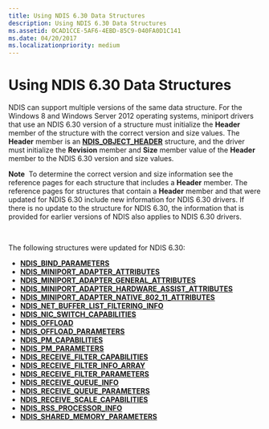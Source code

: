 ```yaml
---
title: Using NDIS 6.30 Data Structures
description: Using NDIS 6.30 Data Structures
ms.assetid: 0CAD1CCE-5AF6-4EBD-85C9-040FA0D1C141
ms.date: 04/20/2017
ms.localizationpriority: medium
---
```


# Using NDIS 6.30 Data Structures


NDIS can support multiple versions of the same data structure. For the Windows 8 and Windows Server 2012 operating systems, miniport drivers that use an NDIS 6.30 version of a structure must initialize the **Header** member of the structure with the correct version and size values. The **Header** member is an [**NDIS\_OBJECT\_HEADER**](https://msdn.microsoft.com/library/windows/hardware/ff566588) structure, and the driver must initialize the **Revision** member and **Size** member value of the **Header** member to the NDIS 6.30 version and size values.

**Note**  To determine the correct version and size information see the reference pages for each structure that includes a **Header** member. The reference pages for structures that contain a **Header** member and that were updated for NDIS 6.30 include new information for NDIS 6.30 drivers. If there is no update to the structure for NDIS 6.30, the information that is provided for earlier versions of NDIS also applies to NDIS 6.30 drivers.

 

The following structures were updated for NDIS 6.30:

- [**NDIS\_BIND\_PARAMETERS**](https://msdn.microsoft.com/library/windows/hardware/ff564832)
- [**NDIS\_MINIPORT\_ADAPTER\_ATTRIBUTES**](https://msdn.microsoft.com/library/windows/hardware/ff565920)
- [**NDIS\_MINIPORT\_ADAPTER\_GENERAL\_ATTRIBUTES**](https://msdn.microsoft.com/library/windows/hardware/ff565923)
- [**NDIS\_MINIPORT\_ADAPTER\_HARDWARE\_ASSIST\_ATTRIBUTES**](https://msdn.microsoft.com/library/windows/hardware/ff565924)
- [**NDIS\_MINIPORT\_ADAPTER\_NATIVE\_802\_11\_ATTRIBUTES**](https://msdn.microsoft.com/library/windows/hardware/ff565926)
- [**NDIS\_NET\_BUFFER\_LIST\_FILTERING\_INFO**](https://msdn.microsoft.com/library/windows/hardware/ff566567)
- [**NDIS\_NIC\_SWITCH\_CAPABILITIES**](https://msdn.microsoft.com/library/windows/hardware/ff566583)
- [**NDIS\_OFFLOAD**](https://msdn.microsoft.com/library/windows/hardware/ff566705)
- [**NDIS\_OFFLOAD\_PARAMETERS**](https://msdn.microsoft.com/library/windows/hardware/ff566706)
- [**NDIS\_PM\_CAPABILITIES**](https://msdn.microsoft.com/library/windows/hardware/ff566748)
- [**NDIS\_PM\_PARAMETERS**](https://msdn.microsoft.com/library/windows/hardware/ff566759)
- [**NDIS\_RECEIVE\_FILTER\_CAPABILITIES**](https://msdn.microsoft.com/library/windows/hardware/ff566864)
- [**NDIS\_RECEIVE\_FILTER\_INFO\_ARRAY**](https://msdn.microsoft.com/library/windows/hardware/ff567179)
- [**NDIS\_RECEIVE\_FILTER\_PARAMETERS**](https://msdn.microsoft.com/library/windows/hardware/ff567181)
- [**NDIS\_RECEIVE\_QUEUE\_INFO**](https://msdn.microsoft.com/library/windows/hardware/ff567204)
- [**NDIS\_RECEIVE\_QUEUE\_PARAMETERS**](https://msdn.microsoft.com/library/windows/hardware/ff567211)
- [**NDIS\_RECEIVE\_SCALE\_CAPABILITIES**](https://msdn.microsoft.com/library/windows/hardware/ff567220)
- [**NDIS\_RSS\_PROCESSOR\_INFO**](https://msdn.microsoft.com/library/windows/hardware/ff567274)
- [**NDIS\_SHARED\_MEMORY\_PARAMETERS**](https://msdn.microsoft.com/library/windows/hardware/ff567303)
 

 





